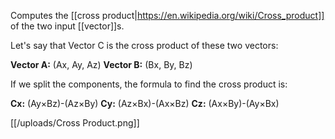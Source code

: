 Computes the [[cross product|https://en.wikipedia.org/wiki/Cross_product]] of the two input [[vector]]s.

Let's say that Vector C is the cross product of these two vectors:

**Vector A:** (Ax, Ay, Az)
**Vector B:** (Bx, By, Bz)

If we split the components, the formula to find the cross product is:

**Cx:** (Ay×Bz)-(Az×By)
**Cy:** (Az×Bx)-(Ax×Bz)
**Cz:** (Ax×By)-(Ay×Bx)

[[/uploads/Cross Product.png]]